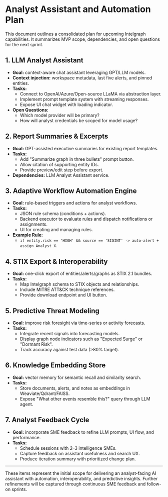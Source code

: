 # Analyst Assistant and Automation Plan

This document outlines a consolidated plan for upcoming Intelgraph capabilities.
It summarizes MVP scope, dependencies, and open questions for the next sprint.

## 1. LLM Analyst Assistant

- **Goal:** context-aware chat assistant leveraging GPT/LLM models.
- **Context injection:** workspace metadata, last five alerts, and pinned entities.
- **Tasks:**
  - Connect to OpenAI/Azure/Open-source LLaMA via abstraction layer.
  - Implement prompt template system with streaming responses.
  - Expose UI chat widget with loading indicator.
- **Open Questions:**
  - Which model provider will be primary?
  - How will analyst credentials be scoped for model usage?

## 2. Report Summaries & Excerpts

- **Goal:** GPT-assisted executive summaries for existing report templates.
- **Tasks:**
  - Add "Summarize graph in three bullets" prompt button.
  - Allow citation of supporting entity IDs.
  - Provide preview/edit step before export.
- **Dependencies:** LLM Analyst Assistant service.

## 3. Adaptive Workflow Automation Engine

- **Goal:** rule-based triggers and actions for analyst workflows.
- **Tasks:**
  - JSON rule schema (conditions + actions).
  - Backend executor to evaluate rules and dispatch notifications or assignments.
  - UI for creating and managing rules.
- **Example Rule:**
  - `if entity.risk == 'HIGH' && source == 'SIGINT' -> auto-alert + assign Analyst X`.

## 4. STIX Export & Interoperability

- **Goal:** one-click export of entities/alerts/graphs as STIX 2.1 bundles.
- **Tasks:**
  - Map Intelgraph schema to STIX objects and relationships.
  - Include MITRE ATT&CK technique references.
  - Provide download endpoint and UI button.

## 5. Predictive Threat Modeling

- **Goal:** improve risk foresight via time-series or activity forecasts.
- **Tasks:**
  - Integrate recent signals into forecasting models.
  - Display graph node indicators such as "Expected Surge" or "Dormant Risk".
  - Track accuracy against test data (>80% target).

## 6. Knowledge Embedding Store

- **Goal:** vector memory for semantic recall and similarity search.
- **Tasks:**
  - Store documents, alerts, and notes as embeddings in Weaviate/Qdrant/FAISS.
  - Expose "What other events resemble this?" query through LLM agent.

## 7. Analyst Feedback Cycle

- **Goal:** incorporate SME feedback to refine LLM prompts, UI flow, and performance.
- **Tasks:**
  - Schedule sessions with 2–3 intelligence SMEs.
  - Capture feedback on assistant usefulness and search UX.
  - Produce iteration summary with prioritized change plan.

---

These items represent the initial scope for delivering an analyst-facing AI assistant with
automation, interoperability, and predictive insights. Further refinements will be captured
through continuous SME feedback and follow-on sprints.
